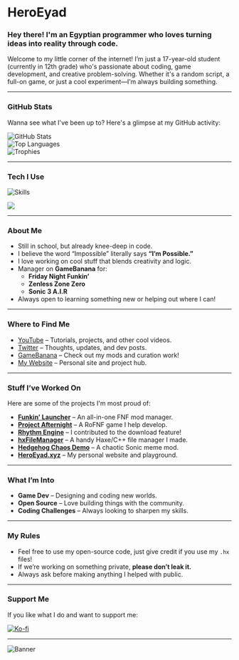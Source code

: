 # HeroEyad

### Hey there! I'm an Egyptian programmer who loves turning ideas into reality through code.

Welcome to my little corner of the internet! I’m just a 17-year-old student (currently in 12th grade) who's passionate about coding, game development, and creative problem-solving. Whether it's a random script, a full-on game, or just a cool experiment—I’m always building something.

---

### **GitHub Stats**
Wanna see what I've been up to? Here's a glimpse at my GitHub activity:

![GitHub Stats](https://github-readme-stats.vercel.app/api?username=HeroEyad&show_icons=true)  
![Top Languages](https://github-readme-stats.vercel.app/api/top-langs/?username=HeroEyad)  
![Trophies](https://github-profile-trophy.vercel.app/?username=HeroEyad&theme=dracula&no-frame=false&no-bg=true&margin-w=4)  

---

### **Tech I Use**

![Skills](https://skillicons.dev/icons?i=js,html,css,haxe,haxeflixel,lua,windows,python,bootstrap,discord,nodejs,vscode,github,robloxstudio,cpp,godot&perline=4)

![](https://komarev.com/ghpvc/?username=HeroEyad)

---

### **About Me**
- Still in school, but already knee-deep in code.
- I believe the word “Impossible” literally says **“I’m Possible.”**  
- I love working on cool stuff that blends creativity and logic.
- Manager on **GameBanana** for:
  - **Friday Night Funkin’**
  - **Zenless Zone Zero**
  - **Sonic 3 A.I.R**
- Always open to learning something new or helping out where I can!

---

### **Where to Find Me**
- [YouTube](https://www.youtube.com/c/HeroEyad) – Tutorials, projects, and other cool videos.
- [Twitter](https://twitter.com/HeroEyad_) – Thoughts, updates, and dev posts.
- [GameBanana](https://gamebanana.com/members/1826250) – Check out my mods and curation work!
- [My Website](https://heroeyad.xyz/) – Personal site and project hub.

---

### **Stuff I’ve Worked On**
Here are some of the projects I'm most proud of:

- **[Funkin' Launcher](https://github.com/Funkin-Launcher-Team/FunkinLauncher)** – An all-in-one FNF mod manager.
- **[Project Afternight](https://www.roblox.com/games/13042495892/UPDATE-1-Project-Afternight)** – A RoFNF game I help develop.
- **[Rhythm Engine](https://github.com/MeguminBOT/Rhythm-Engine-Source)** – I contributed to the download feature!
- **[hxFileManager](https://lib.haxe.org/p/hxFileManager/)** – A handy Haxe/C++ file manager I made.
- **[Hedgehog Chaos Demo](https://github.com/HeroEyad/Hedgehog-Chaos-Demo)** – A chaotic Sonic meme mod.
- **[HeroEyad.xyz](https://heroeyad.xyz/)** – My personal website and playground.

---

### **What I’m Into**
- **Game Dev** – Designing and coding new worlds.
- **Open Source** – Love building things with the community.
- **Coding Challenges** – Always looking to sharpen my skills.

---

### **My Rules**
- Feel free to use my open-source code, just give credit if you use my `.hx` files!
- If we’re working on something private, **please don’t leak it.**
- Always ask before making anything I helped with public.

---

### **Support Me**
If you like what I do and want to support me:

[![Ko-fi](https://ko-fi.com/img/githubbutton_sm.svg)](https://ko-fi.com/V7V6K2H51)

---

![Banner](https://pbs.twimg.com/media/Gr_TTr9XkAApEn1?format=png&name=small)
